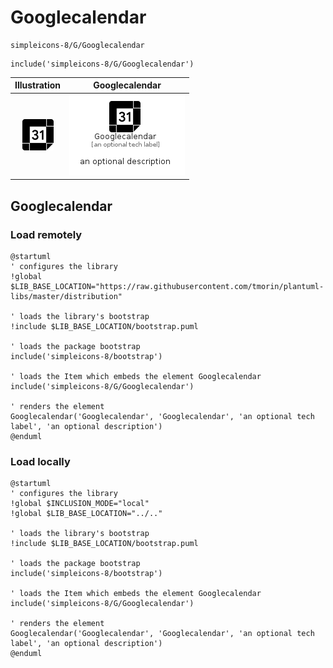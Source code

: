 # Googlecalendar


```text
simpleicons-8/G/Googlecalendar
```

```text
include('simpleicons-8/G/Googlecalendar')
```



| Illustration | Googlecalendar |
| :---: | :---: |
| ![illustration for Illustration](../../simpleicons-8/G/Googlecalendar.png) | ![illustration for Googlecalendar](../../simpleicons-8/G/Googlecalendar.Local.png) |




## Googlecalendar

### Load remotely
```plantuml
@startuml
' configures the library
!global $LIB_BASE_LOCATION="https://raw.githubusercontent.com/tmorin/plantuml-libs/master/distribution"

' loads the library's bootstrap
!include $LIB_BASE_LOCATION/bootstrap.puml

' loads the package bootstrap
include('simpleicons-8/bootstrap')

' loads the Item which embeds the element Googlecalendar
include('simpleicons-8/G/Googlecalendar')

' renders the element
Googlecalendar('Googlecalendar', 'Googlecalendar', 'an optional tech label', 'an optional description')
@enduml
```

### Load locally
```plantuml
@startuml
' configures the library
!global $INCLUSION_MODE="local"
!global $LIB_BASE_LOCATION="../.."

' loads the library's bootstrap
!include $LIB_BASE_LOCATION/bootstrap.puml

' loads the package bootstrap
include('simpleicons-8/bootstrap')

' loads the Item which embeds the element Googlecalendar
include('simpleicons-8/G/Googlecalendar')

' renders the element
Googlecalendar('Googlecalendar', 'Googlecalendar', 'an optional tech label', 'an optional description')
@enduml
```

